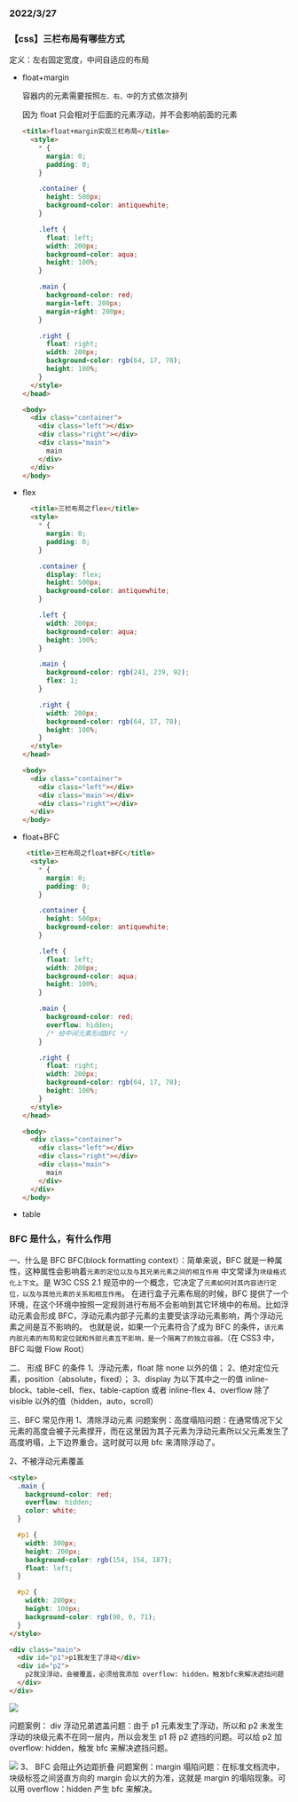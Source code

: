 ### 2022/3/27

### 【css】三栏布局有哪些方式

定义：左右固定宽度，中间自适应的布局

- float+margin

  容器内的元素需要按照`左、右、中`的方式依次排列

  因为 float 只会相对于后面的元素浮动，并不会影响前面的元素

  ```html
  <title>float+margin实现三栏布局</title>
    <style>
      * {
        margin: 0;
        padding: 0;
      }

      .container {
        height: 500px;
        background-color: antiquewhite;
      }

      .left {
        float: left;
        width: 200px;
        background-color: aqua;
        height: 100%;
      }

      .main {
        background-color: red;
        margin-left: 200px;
        margin-right: 200px;
      }

      .right {
        float: right;
        width: 200px;
        background-color: rgb(64, 17, 78);
        height: 100%;
      }
    </style>
  </head>

  <body>
    <div class="container">
      <div class="left"></div>
      <div class="right"></div>
      <div class="main">
        main
      </div>
    </div>
  </body>
  ```

- flex

  ```html
    <title>三栏布局之flex</title>
    <style>
      * {
        margin: 0;
        padding: 0;
      }

      .container {
        display: flex;
        height: 500px;
        background-color: antiquewhite;
      }

      .left {
        width: 200px;
        background-color: aqua;
        height: 100%;
      }

      .main {
        background-color: rgb(241, 239, 92);
        flex: 1;
      }

      .right {
        width: 200px;
        background-color: rgb(64, 17, 78);
        height: 100%;
      }
    </style>
  </head>

  <body>
    <div class="container">
      <div class="left"></div>
      <div class="main"></div>
      <div class="right"></div>
    </div>
  </body>
  ```

- float+BFC

  ```html
   <title>三栏布局之float+BFC</title>
    <style>
      * {
        margin: 0;
        padding: 0;
      }

      .container {
        height: 500px;
        background-color: antiquewhite;
      }

      .left {
        float: left;
        width: 200px;
        background-color: aqua;
        height: 100%;
      }

      .main {
        background-color: red;
        overflow: hidden;
        /* 给中间元素形成BFC */
      }

      .right {
        float: right;
        width: 200px;
        background-color: rgb(64, 17, 78);
        height: 100%;
      }
    </style>
  </head>

  <body>
    <div class="container">
      <div class="left"></div>
      <div class="right"></div>
      <div class="main">
        main
      </div>
    </div>
  </body>
  ```

- table

### BFC 是什么，有什么作用

一、什么是 BFC
BFC(block formatting context）：简单来说，BFC 就是一种属性，这种属性会影响着`元素的定位以及与其兄弟元素之间的相互作用`
中文常译为`块级格式化上下文`。是 W3C CSS 2.1 规范中的一个概念，它决定了`元素如何对其内容进行定位，以及与其他元素的关系和相互作用`。 在进行盒子元素布局的时候，BFC 提供了一个环境，在这个环境中按照一定规则进行布局不会影响到其它环境中的布局。比如浮动元素会形成 BFC，浮动元素内部子元素的主要受该浮动元素影响，两个浮动元素之间是互不影响的。 也就是说，如果一个元素符合了成为 BFC 的条件，`该元素内部元素的布局和定位就和外部元素互不影响，是一个隔离了的独立容器。`（在 CSS3 中，BFC 叫做 Flow Root）

二、 形成 BFC 的条件
1、浮动元素，float 除 none 以外的值；
2、绝对定位元素，position（absolute，fixed）；
3、display 为以下其中之一的值 inline-block、table-cell、flex、table-caption 或者 inline-flex
4、overflow 除了 visible 以外的值（hidden，auto，scroll）

三、BFC 常见作用
1、清除浮动元素
问题案例：高度塌陷问题：在通常情况下父元素的高度会被子元素撑开，而在这里因为其子元素为浮动元素所以父元素发生了高度坍塌，上下边界重合。这时就可以用 bfc 来清除浮动了。

2、不被浮动元素覆盖

```html
<style>
  .main {
    background-color: red;
    overflow: hidden;
    color: white;
  }

  #p1 {
    width: 300px;
    height: 200px;
    background-color: rgb(154, 154, 187);
    float: left;
  }

  #p2 {
    width: 200px;
    height: 100px;
    background-color: rgb(90, 0, 71);
  }
</style>

<div class="main">
  <div id="p1">p1我发生了浮动</div>
  <div id="p2">
    p2我没浮动，会被覆盖，必须给我添加 overflow: hidden，触发bfc来解决遮挡问题
  </div>
</div>
```

![](./img/1.png)

问题案例： div 浮动兄弟遮盖问题：由于 p1 元素发生了浮动，所以和 p2 未发生浮动的块级元素不在同一层内，所以会发生 p1 将 p2 遮挡的问题。可以给 p2 加 overflow: hidden，触发 bfc 来解决遮挡问题。

![](./img/2.png)
3、 BFC 会阻止外边距折叠
问题案例：margin 塌陷问题：在标准文档流中，块级标签之间竖直方向的 margin 会以大的为准，这就是 margin 的塌陷现象。可以用 overflow：hidden 产生 bfc 来解决。
